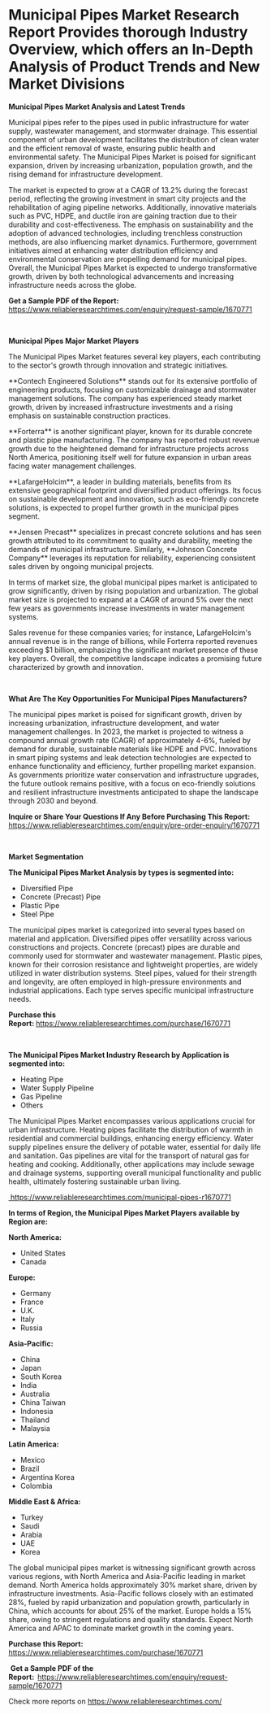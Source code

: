 <p><h1>Municipal Pipes Market Research Report Provides thorough Industry Overview, which offers an In-Depth Analysis of Product Trends and New Market Divisions</h1></p><p><strong>Municipal Pipes Market Analysis and Latest Trends</strong></p>
<p><p>Municipal pipes refer to the pipes used in public infrastructure for water supply, wastewater management, and stormwater drainage. This essential component of urban development facilitates the distribution of clean water and the efficient removal of waste, ensuring public health and environmental safety. The Municipal Pipes Market is poised for significant expansion, driven by increasing urbanization, population growth, and the rising demand for infrastructure development. </p><p>The market is expected to grow at a CAGR of 13.2% during the forecast period, reflecting the growing investment in smart city projects and the rehabilitation of aging pipeline networks. Additionally, innovative materials such as PVC, HDPE, and ductile iron are gaining traction due to their durability and cost-effectiveness. The emphasis on sustainability and the adoption of advanced technologies, including trenchless construction methods, are also influencing market dynamics. Furthermore, government initiatives aimed at enhancing water distribution efficiency and environmental conservation are propelling demand for municipal pipes. Overall, the Municipal Pipes Market is expected to undergo transformative growth, driven by both technological advancements and increasing infrastructure needs across the globe.</p></p>
<p><strong>Get a Sample PDF of the Report:&nbsp;</strong> <a href="https://www.reliableresearchtimes.com/enquiry/request-sample/1670771?utm_campaign=3565&utm_medium=2&utm_source=Github&utm_content=ia&utm_term=31032025&utm_id=municipal-pipes">https://www.reliableresearchtimes.com/enquiry/request-sample/1670771</a></p>
<p>&nbsp;</p>
<p><strong>Municipal Pipes Major Market Players</strong></p>
<p><p>The Municipal Pipes Market features several key players, each contributing to the sector's growth through innovation and strategic initiatives. </p><p>**Contech Engineered Solutions** stands out for its extensive portfolio of engineering products, focusing on customizable drainage and stormwater management solutions. The company has experienced steady market growth, driven by increased infrastructure investments and a rising emphasis on sustainable construction practices. </p><p>**Forterra** is another significant player, known for its durable concrete and plastic pipe manufacturing. The company has reported robust revenue growth due to the heightened demand for infrastructure projects across North America, positioning itself well for future expansion in urban areas facing water management challenges.</p><p>**LafargeHolcim**, a leader in building materials, benefits from its extensive geographical footprint and diversified product offerings. Its focus on sustainable development and innovation, such as eco-friendly concrete solutions, is expected to propel further growth in the municipal pipes segment.</p><p>**Jensen Precast** specializes in precast concrete solutions and has seen growth attributed to its commitment to quality and durability, meeting the demands of municipal infrastructure. Similarly, **Johnson Concrete Company** leverages its reputation for reliability, experiencing consistent sales driven by ongoing municipal projects.</p><p>In terms of market size, the global municipal pipes market is anticipated to grow significantly, driven by rising population and urbanization. The global market size is projected to expand at a CAGR of around 5% over the next few years as governments increase investments in water management systems.</p><p>Sales revenue for these companies varies; for instance, LafargeHolcim's annual revenue is in the range of billions, while Forterra reported revenues exceeding $1 billion, emphasizing the significant market presence of these key players. Overall, the competitive landscape indicates a promising future characterized by growth and innovation.</p></p>
<p>&nbsp;</p>
<p><strong>What Are The Key Opportunities For Municipal Pipes Manufacturers?</strong></p>
<p><p>The municipal pipes market is poised for significant growth, driven by increasing urbanization, infrastructure development, and water management challenges. In 2023, the market is projected to witness a compound annual growth rate (CAGR) of approximately 4-6%, fueled by demand for durable, sustainable materials like HDPE and PVC. Innovations in smart piping systems and leak detection technologies are expected to enhance functionality and efficiency, further propelling market expansion. As governments prioritize water conservation and infrastructure upgrades, the future outlook remains positive, with a focus on eco-friendly solutions and resilient infrastructure investments anticipated to shape the landscape through 2030 and beyond.</p></p>
<p><strong>Inquire or Share Your Questions If Any Before Purchasing This Report:</strong> <a href="https://www.reliableresearchtimes.com/enquiry/pre-order-enquiry/1670771?utm_campaign=3565&utm_medium=2&utm_source=Github&utm_content=ia&utm_term=31032025&utm_id=municipal-pipes">https://www.reliableresearchtimes.com/enquiry/pre-order-enquiry/1670771</a></p>
<p>&nbsp;</p>
<p><strong>Market Segmentation</strong></p>
<p><strong>The Municipal Pipes Market Analysis by types is segmented into:</strong></p>
<p><ul><li>Diversified Pipe</li><li>Concrete (Precast) Pipe</li><li>Plastic Pipe</li><li>Steel Pipe</li></ul></p>
<p><p>The municipal pipes market is categorized into several types based on material and application. Diversified pipes offer versatility across various constructions and projects. Concrete (precast) pipes are durable and commonly used for stormwater and wastewater management. Plastic pipes, known for their corrosion resistance and lightweight properties, are widely utilized in water distribution systems. Steel pipes, valued for their strength and longevity, are often employed in high-pressure environments and industrial applications. Each type serves specific municipal infrastructure needs.</p></p>
<p><strong>Purchase this Report:&nbsp;</strong><a href="https://www.reliableresearchtimes.com/purchase/1670771?utm_campaign=3565&utm_medium=2&utm_source=Github&utm_content=ia&utm_term=31032025&utm_id=municipal-pipes">https://www.reliableresearchtimes.com/purchase/1670771</a></p>
<p>&nbsp;</p>
<p><strong>The Municipal Pipes Market Industry Research by Application is segmented into:</strong></p>
<p><ul><li>Heating Pipe</li><li>Water Supply Pipeline</li><li>Gas Pipeline</li><li>Others</li></ul></p>
<p><p>The Municipal Pipes Market encompasses various applications crucial for urban infrastructure. Heating pipes facilitate the distribution of warmth in residential and commercial buildings, enhancing energy efficiency. Water supply pipelines ensure the delivery of potable water, essential for daily life and sanitation. Gas pipelines are vital for the transport of natural gas for heating and cooking. Additionally, other applications may include sewage and drainage systems, supporting overall municipal functionality and public health, ultimately fostering sustainable urban living.</p></p>
<p><a href="https://www.reliableresearchtimes.com/municipal-pipes-r1670771?utm_campaign=3565&utm_medium=2&utm_source=Github&utm_content=ia&utm_term=31032025&utm_id=municipal-pipes">&nbsp;https://www.reliableresearchtimes.com/municipal-pipes-r1670771</a></p>
<p><strong>In terms of Region, the Municipal Pipes Market Players available by Region are:</strong></p>
<p>
    <p> <strong> North America: </strong>
        <ul>
            <li>United States</li>
            <li>Canada</li>
        </ul>
        </p> 
    <p> <strong> Europe: </strong>
        <ul>
            <li>Germany</li>
            <li>France</li>
            <li>U.K.</li>
            <li>Italy</li>
            <li>Russia</li>
        </ul>
        </p> 
    <p> <strong> Asia-Pacific: </strong>
        <ul>
            <li>China</li>
            <li>Japan</li>
            <li>South Korea</li>
            <li>India</li>
            <li>Australia</li>
            <li>China Taiwan</li>
            <li>Indonesia</li>
            <li>Thailand</li>
            <li>Malaysia</li>
        </ul>
        </p> 
    <p> <strong> Latin America: </strong>
        <ul>
            <li>Mexico</li>
            <li>Brazil</li>
            <li>Argentina Korea</li>
            <li>Colombia</li>
        </ul>
        </p> 
    <p> <strong> Middle East & Africa: </strong>
        <ul>
            <li>Turkey</li>
            <li>Saudi</li>
            <li>Arabia</li>
            <li>UAE</li>
            <li>Korea</li>
        </ul>
    </p>
    </p>
<p><p>The global municipal pipes market is witnessing significant growth across various regions, with North America and Asia-Pacific leading in market demand. North America holds approximately 30% market share, driven by infrastructure investments. Asia-Pacific follows closely with an estimated 28%, fueled by rapid urbanization and population growth, particularly in China, which accounts for about 25% of the market. Europe holds a 15% share, owing to stringent regulations and quality standards. Expect North America and APAC to dominate market growth in the coming years.</p></p>
<p><strong>Purchase this Report: </strong><a href="https://www.reliableresearchtimes.com/purchase/1670771?utm_campaign=3565&utm_medium=2&utm_source=Github&utm_content=ia&utm_term=31032025&utm_id=municipal-pipes">https://www.reliableresearchtimes.com/purchase/1670771</a></p>
<p>&nbsp;<strong>Get a Sample PDF of the Report:&nbsp;&nbsp;</strong><a href="https://www.reliableresearchtimes.com/enquiry/request-sample/1670771?utm_campaign=3565&utm_medium=2&utm_source=Github&utm_content=ia&utm_term=31032025&utm_id=municipal-pipes">https://www.reliableresearchtimes.com/enquiry/request-sample/1670771</a></p>
<p><strong></strong></p>
<p>Check more reports on <a href="https://www.reliableresearchtimes.com/?utm_campaign=3565&utm_medium=2&utm_source=Github&utm_content=ia&utm_term=31032025&utm_id=municipal-pipes">https://www.reliableresearchtimes.com/</a></p>